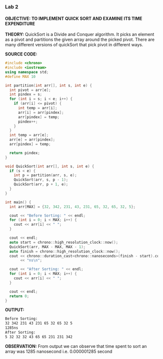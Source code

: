 ### Lab 2
#### **OBJECTIVE:** TO IMPLEMENT QUICK SORT AND EXAMINE ITS TIME EXPENDITURE

**THEORY:** QuickSort is a Divide and Conquer algorithm. It picks an element as a pivot and partitions the given array around the picked pivot. There are many different versions of quickSort that pick pivot in different ways.

**SOURCE CODE:**
```cpp
#include <chrono>
#include <iostream>
using namespace std;
#define MAX 10

int partition(int arr[], int s, int e) {
  int pivot = arr[e];
  int pindex = s;
  for (int i = s; i < e; i++) {
    if (arr[i] <= pivot) {
      int temp = arr[i];
      arr[i] = arr[pindex];
      arr[pindex] = temp;
      pindex++;
    }
  }
  int temp = arr[e];
  arr[e] = arr[pindex];
  arr[pindex] = temp;

  return pindex;
}

void QuickSort(int arr[], int s, int e) {
  if (s < e) {
    int p = partition(arr, s, e);
    QuickSort(arr, s, p - 1);
    QuickSort(arr, p + 1, e);
  }
}

int main() {
  int arr[MAX] = {32, 342, 231, 43, 231, 65, 32, 65, 32, 5};

  cout << "Before Sorting: " << endl;
  for (int i = 0; i < MAX; i++) {
    cout << arr[i] << " ";
  }

  cout << endl;
  auto start = chrono::high_resolution_clock::now();
  QuickSort(arr, MAX - MAX, MAX - 1);
  auto finish = chrono::high_resolution_clock::now();
  cout << chrono::duration_cast<chrono::nanoseconds>(finish - start).count()
       << "ns\n";

  cout << "After Sorting: " << endl;
  for (int i = 0; i < MAX; i++) {
    cout << arr[i] << " ";
  }

  cout << endl;
  return 0;
}
```

**OUTPUT:** 
```bash
Before Sorting:
32 342 231 43 231 65 32 65 32 5
1285ns
After Sorting:
5 32 32 32 43 65 65 231 231 342
```

**OBSERVATION:** From output we can observe that time spent to sort an array was 1285 nanosecond i.e. 0.000001285 second

